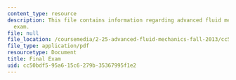 ```yaml
---
content_type: resource
description: This file contains information regarding advanced fluid mechanics, final
  exam.
file: null
file_location: /coursemedia/2-25-advanced-fluid-mechanics-fall-2013/cc50bdf595a615c6279b35367995f1e2_MIT2_25F13_FinalExam.pdf
file_type: application/pdf
resourcetype: Document
title: Final Exam
uid: cc50bdf5-95a6-15c6-279b-35367995f1e2
---
```

